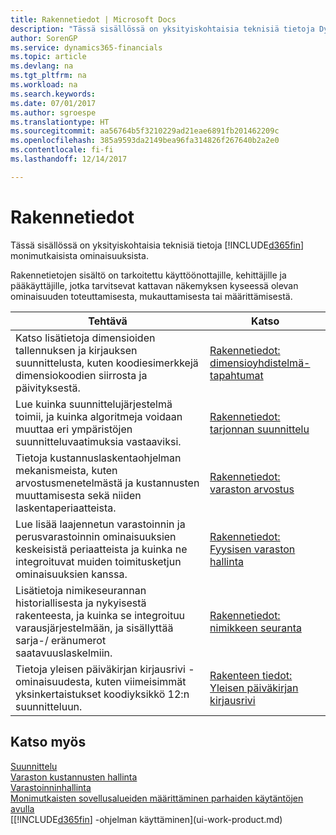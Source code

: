 ```yaml
---
title: Rakennetiedot | Microsoft Docs
description: "Tässä sisällössä on yksityiskohtaisia teknisiä tietoja Dynamics 365:n monimutkaisista ominaisuuksista."
author: SorenGP
ms.service: dynamics365-financials
ms.topic: article
ms.devlang: na
ms.tgt_pltfrm: na
ms.workload: na
ms.search.keywords: 
ms.date: 07/01/2017
ms.author: sgroespe
ms.translationtype: HT
ms.sourcegitcommit: aa56764b5f3210229ad21eae6891fb201462209c
ms.openlocfilehash: 385a9593da2149bea96fa314826f267640b2a2e0
ms.contentlocale: fi-fi
ms.lasthandoff: 12/14/2017

---
```

# <a name="design-details"></a>Rakennetiedot
Tässä sisällössä on yksityiskohtaisia teknisiä tietoja [!INCLUDE[d365fin](includes/d365fin_md.md)] monimutkaisista ominaisuuksista.  

 Rakennetietojen sisältö on tarkoitettu käyttöönottajille, kehittäjille ja pääkäyttäjille, jotka tarvitsevat kattavan näkemyksen kyseessä olevan ominaisuuden toteuttamisesta, mukauttamisesta tai määrittämisestä.  

|**Tehtävä**|**Katso**|  
|------------|-------------|  
|Katso lisätietoja dimensioiden tallennuksen ja kirjauksen suunnittelusta, kuten koodiesimerkkejä dimensiokoodien siirrosta ja päivityksestä.|[Rakennetiedot: dimensioyhdistelmä-tapahtumat](design-details-dimension-set-entries.md)|  
|Lue kuinka suunnittelujärjestelmä toimii, ja kuinka algoritmeja voidaan muuttaa eri ympäristöjen suunnitteluvaatimuksia vastaaviksi.|[Rakennetiedot: tarjonnan suunnittelu](design-details-supply-planning.md)|  
|Tietoja kustannuslaskentaohjelman mekanismeista, kuten arvostusmenetelmästä ja kustannusten muuttamisesta sekä niiden laskentaperiaatteista.|[Rakennetiedot: varaston arvostus](design-details-inventory-costing.md)|  
|Lue lisää laajennetun varastoinnin ja perusvarastoinnin ominaisuuksien keskeisistä periaatteista ja kuinka ne integroituvat muiden toimitusketjun ominaisuuksien kanssa.|[Rakennetiedot: Fyysisen varaston hallinta](design-details-warehouse-management.md)|  
|Lisätietoja nimikeseurannan historiallisesta ja nykyisestä rakenteesta, ja kuinka se integroituu varausjärjestelmään, ja sisällyttää sarja-/ eränumerot saatavuuslaskelmiin.|[Rakennetiedot: nimikkeen seuranta](design-details-item-tracking.md)|  
|Tietoja yleisen päiväkirjan kirjausrivi -ominaisuudesta, kuten viimeisimmät yksinkertaistukset koodiyksikkö 12:n suunnitteluun.|[Rakenteen tiedot: Yleisen päiväkirjan kirjausrivi](design-details-general-journal-post-line.md)|  

## <a name="see-also"></a>Katso myös  
 [Suunnittelu](production-planning.md)   
 [Varaston kustannusten hallinta](finance-manage-inventory-costs.md)   
 [Varastoinninhallinta](warehouse-manage-warehouse.md)   
 [Monimutkaisten sovellusalueiden määrittäminen parhaiden käytäntöjen avulla](set-up-complex-application-areas-using-best-practices.md)  
 [[!INCLUDE[d365fin](includes/d365fin_md.md)] -ohjelman käyttäminen](ui-work-product.md)

